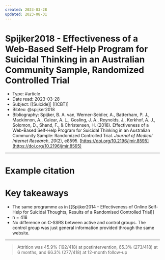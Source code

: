 ```yaml
---
created: 2023-03-28
updated: 2023-08-31
---
```

# Spijker2018 - Effectiveness of a Web-Based Self-Help Program for Suicidal Thinking in an Australian Community Sample, Randomized Controlled Trial

* Type: #article
* Date read: 2023-03-28
* Subject: [[Suicide]] [[ICBT]]
* Bibtex: @spijker2018
* Bibliography: Spijker, B. A. van, Werner-Seidler, A., Batterham, P. J., Mackinnon, A., Calear, A. L., Gosling, J. A., Reynolds, J., Kerkhof, A. J., Solomon, D., Shand, F., & Christensen, H. (2018). Effectiveness of a Web-Based Self-Help Program for Suicidal Thinking in an Australian Community Sample: Randomized Controlled Trial. _Journal of Medical Internet Research_, _20_(2), e8595. [https://doi.org/10.2196/jmir.8595](https://doi.org/10.2196/jmir.8595)
---
# Example citation


# Key takeaways
* The same programme as in [[Spijker2014 - Effectiveness of Online Self-Help for Suicidal Thoughts, Results of a Randomised Controlled Trial]]
* n = 418
* No difference on C-SSRS between active and control groups. The control group was just general information provided through the same website.

---

> Attrition was 45.9% (192/418) at postintervention, 65.3% (273/418) at 6 months, and 66.3% (277/418) at 12-month follow-up

